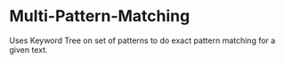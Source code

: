 # Multi-Pattern-Matching
Uses Keyword Tree on set of patterns to do exact pattern matching for a given text.
